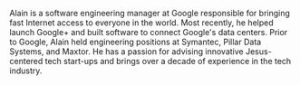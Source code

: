 ﻿---
name: Alain Ayoub
description: Engineering Manager, Google
picture: alain.jpg
categories: coding design ideation strategy
---
Alain is a software engineering manager at Google responsible for bringing fast Internet access to everyone in the world. Most recently, he helped launch Google+ and built software to connect Google's data centers. Prior to Google, Alain held engineering positions at Symantec, Pillar Data Systems, and Maxtor. He has a passion for advising innovative Jesus-centered tech start-ups and brings over a decade of experience in the tech industry.

